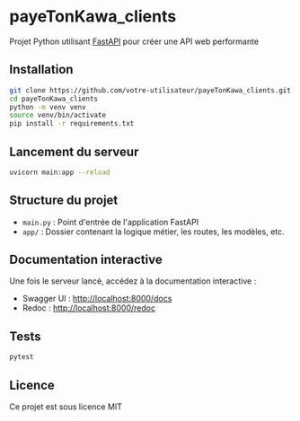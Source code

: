 # payeTonKawa_clients

Projet Python utilisant [FastAPI](https://fastapi.tiangolo.com/) pour créer une API web performante

## Installation

```bash
git clone https://github.com/votre-utilisateur/payeTonKawa_clients.git
cd payeTonKawa_clients
python -m venv venv
source venv/bin/activate
pip install -r requirements.txt
```

## Lancement du serveur

```bash
uvicorn main:app --reload
```

## Structure du projet

- `main.py` : Point d'entrée de l'application FastAPI
- `app/` : Dossier contenant la logique métier, les routes, les modèles, etc.

## Documentation interactive

Une fois le serveur lancé, accédez à la documentation interactive :

- Swagger UI : [http://localhost:8000/docs](http://localhost:8000/docs)
- Redoc : [http://localhost:8000/redoc](http://localhost:8000/redoc)

## Tests

```bash
pytest
```

## Licence

Ce projet est sous licence MIT
